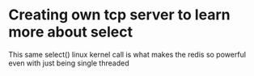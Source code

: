 # Creating own tcp server to learn more about select

This same select() linux kernel call is what makes the redis so powerful even with just being single threaded
